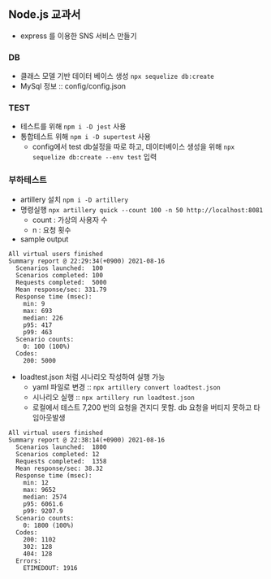 ## Node.js 교과서
* express 를 이용한 SNS 서비스 만들기

### DB
* 클래스 모델 기반 데이터 베이스 생성 `npx sequelize db:create`
* MySql 정보 :: config/config.json

### TEST
* 테스트를 위해 `npm i -D jest` 사용    
* 통합테스트 위해 `npm i -D supertest` 사용
  * config에서 test db설정을 따로 하고, 데이터베이스 생성을 위해 `npx sequelize db:create --env test` 입력

### 부하테스트
* artillery 설치 `npm i -D artillery`
* 명령실행 `npx artillery quick --count 100 -n 50 http://localhost:8081`
  * count : 가상의 사용자 수
  * n : 요청 횟수
* sample output
```
All virtual users finished
Summary report @ 22:29:34(+0900) 2021-08-16
  Scenarios launched:  100
  Scenarios completed: 100
  Requests completed:  5000
  Mean response/sec: 331.79
  Response time (msec):
    min: 9
    max: 693
    median: 226
    p95: 417
    p99: 463
  Scenario counts:
    0: 100 (100%)
  Codes:
    200: 5000
```
* loadtest.json 처럼 시나리오 작성하여 실행 가능
  * yaml 파일로 변경 :: `npx artillery convert loadtest.json`
  * 시나리오 실행 :: `npx artillery run loadtest.json`
  * 로컬에서 테스트 7,200 번의 요청을 견지디 못함. db 요청을 버티지 못하고 타임아웃발생
```
All virtual users finished
Summary report @ 22:38:14(+0900) 2021-08-16
  Scenarios launched:  1800
  Scenarios completed: 12
  Requests completed:  1358
  Mean response/sec: 38.32
  Response time (msec):
    min: 12
    max: 9652
    median: 2574
    p95: 6061.6
    p99: 9207.9
  Scenario counts:
    0: 1800 (100%)
  Codes:
    200: 1102
    302: 128
    404: 128
  Errors:
    ETIMEDOUT: 1916
```